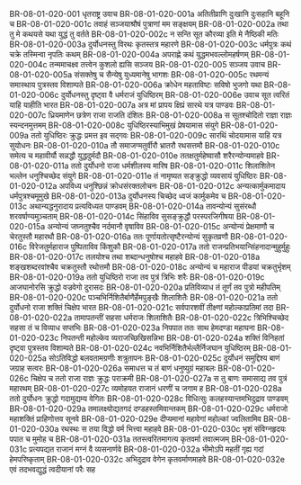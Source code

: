 BR-08-01-020-001  धृतराष्ट्र उवाच
BR-08-01-020-001a अतितीव्राणि दुःखानि दुःसहानि बहूनि च
BR-08-01-020-001c तवाहं सञ्जयाश्रौषं पुत्राणां मम सङ्क्षयम्
BR-08-01-020-002a तथा तु मे कथयसे यथा युद्धं तु वर्तते
BR-08-01-020-002c न सन्ति सूत कौरव्या इति मे नैष्ठिकी मतिः
BR-08-01-020-003a दुर्योधनस्तु विरथः कृतस्तत्र महारणे
BR-08-01-020-003c धर्मपुत्रः कथं चक्रे तस्मिन्वा नृपतिः कथम्
BR-08-01-020-004a अपराह्णे कथं युद्धमभवल्लोमहर्षणम्
BR-08-01-020-004c तन्ममाचक्ष्व तत्त्वेन कुशलो ह्यसि सञ्जय
BR-08-01-020-005  सञ्जय उवाच
BR-08-01-020-005a संसक्तेषु च सैन्येषु युध्यमानेषु भागशः
BR-08-01-020-005c रथमन्यं समास्थाय पुत्रस्तव विशाम्पते
BR-08-01-020-006a क्रोधेन महताविष्टः सविषो भुजगो यथा
BR-08-01-020-006c दुर्योधनस्तु दृष्ट्वा वै धर्मराजं युधिष्ठिरम्
BR-08-01-020-006e उवाच सूत त्वरितं याहि याहीति भारत
BR-08-01-020-007a अत्र मां प्रापय क्षिप्रं सारथे यत्र पाण्डवः
BR-08-01-020-007c ध्रियमाणेन छत्रेण राजा राजति दंशितः
BR-08-01-020-008a स सूतश्चोदितो राज्ञा राज्ञः स्यन्दनमुत्तमम्
BR-08-01-020-008c युधिष्ठिरस्याभिमुखं प्रेषयामास संयुगे
BR-08-01-020-009a ततो युधिष्ठिरः क्रुद्धः प्रमत्त इव सद्गवः
BR-08-01-020-009c सारथिं चोदयामास याहि यत्र सुयोधनः
BR-08-01-020-010a तौ समाजग्मतुर्वीरौ भ्रातरौ रथसत्तमौ
BR-08-01-020-010c समेत्य च महावीर्यौ सन्नद्धौ युद्धदुर्मदौ
BR-08-01-020-010e ततक्षतुर्महेष्वासौ शरैरन्योन्यमाहवे
BR-08-01-020-011a ततो दुर्योधनो राजा धर्मशीलस्य मारिष
BR-08-01-020-011c शिलाशितेन भल्लेन धनुश्चिच्छेद संयुगे
BR-08-01-020-011e तं नामृष्यत सङ्क्रुद्धो व्यवसायं युधिष्ठिरः
BR-08-01-020-012a अपविध्य धनुश्छिन्नं क्रोधसंरक्तलोचनः
BR-08-01-020-012c अन्यत्कार्मुकमादाय धर्मपुत्रश्चमूमुखे
BR-08-01-020-013a दुर्योधनस्य चिच्छेद ध्वजं कार्मुकमेव च
BR-08-01-020-013c अथान्यद्धनुरादाय प्रत्यविध्यत पाण्डवम्
BR-08-01-020-014a तावन्योन्यं सुसंरब्धौ शरवर्षाण्यमुञ्चताम्
BR-08-01-020-014c सिंहाविव सुसङ्क्रुद्धौ परस्परजिगीषया
BR-08-01-020-015a अन्योन्यं जघ्नतुश्चैव नर्दमानौ वृषाविव
BR-08-01-020-015c अन्योन्यं प्रेक्षमाणौ च चेरतुस्तौ महारथौ
BR-08-01-020-016a ततः पूर्णायतोत्सृष्टैरन्योन्यं सुकृतव्रणौ
BR-08-01-020-016c विरेजतुर्महाराज पुष्पिताविव किंशुकौ
BR-08-01-020-017a ततो राजन्प्रतिभयान्सिंहनादान्मुहुर्मुहुः
BR-08-01-020-017c तलयोश्च तथा शब्दान्धनुषोश्च महाहवे
BR-08-01-020-018a शङ्खशब्दरवांश्चैव चक्रतुस्तौ रथोत्तमौ
BR-08-01-020-018c अन्योन्यं च महाराज पीडयां चक्रतुर्भृशम्
BR-08-01-020-019a ततो युधिष्ठिरो राजा तव पुत्रं त्रिभिः शरैः
BR-08-01-020-019c आजघानोरसि क्रुद्धो वज्रवेगो दुरासदः
BR-08-01-020-020a प्रतिविव्याध तं तूर्णं तव पुत्रो महीपतिम्
BR-08-01-020-020c पञ्चभिर्निशितैर्बाणैर्हेमपुङ्खैः शिलाशितैः
BR-08-01-020-021a ततो दुर्योधनो राजा शक्तिं चिक्षेप भारत
BR-08-01-020-021c सर्वपारशवीं तीक्ष्णां महोल्काप्रतिमां तदा
BR-08-01-020-022a तामापतन्तीं सहसा धर्मराजः शिलाशितैः
BR-08-01-020-022c त्रिभिश्चिच्छेद सहसा तं च विव्याध सप्तभिः
BR-08-01-020-023a निपपात ततः साथ हेमदण्डा महाघना
BR-08-01-020-023c निपतन्ती महोल्केव व्यराजच्छिखिसन्निभा
BR-08-01-020-024a शक्तिं विनिहतां दृष्ट्वा पुत्रस्तव विशाम्पते
BR-08-01-020-024c नवभिर्निशितैर्भल्लैर्निजघान युधिष्ठिरम्
BR-08-01-020-025a सोऽतिविद्धो बलवतामग्रणीः शत्रुतापनः
BR-08-01-020-025c दुर्योधनं समुद्दिश्य बाणं जग्राह सत्वरः
BR-08-01-020-026a समाधत्त च तं बाणं धनुष्युग्रं महाबलः
BR-08-01-020-026c चिक्षेप च ततो राजा राज्ञः क्रुद्धः पराक्रमी
BR-08-01-020-027a स तु बाणः समासाद्य तव पुत्रं महारथम्
BR-08-01-020-027c व्यमोहयत राजानं धरणीं च जगाम ह
BR-08-01-020-028a ततो दुर्योधनः क्रुद्धो गदामुद्यम्य वेगितः
BR-08-01-020-028c विधित्सुः कलहस्यान्तमभिदुद्राव पाण्डवम्
BR-08-01-020-029a तमालक्ष्योद्यतगदं दण्डहस्तमिवान्तकम्
BR-08-01-020-029c धर्मराजो महाशक्तिं प्राहिणोत्तव सूनवे
BR-08-01-020-029e दीप्यमानां महावेगां महोल्कां ज्वलितामिव
BR-08-01-020-030a रथस्थः स तया विद्धो वर्म भित्त्वा महाहवे
BR-08-01-020-030c भृशं संविग्नहृदयः पपात च मुमोह च
BR-08-01-020-031a ततस्त्वरितमागत्य कृतवर्मा तवात्मजम्
BR-08-01-020-031c प्रत्यपद्यत राजानं मग्नं वै व्यसनार्णवे
BR-08-01-020-032a भीमोऽपि महतीं गृह्य गदां हेमपरिष्कृताम्
BR-08-01-020-032c अभिदुद्राव वेगेन कृतवर्माणमाहवे
BR-08-01-020-032e एवं तदभवद्युद्धं त्वदीयानां परैः सह
